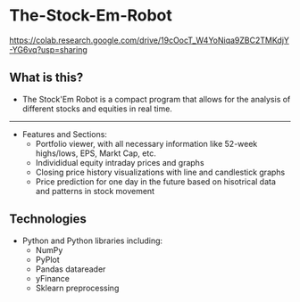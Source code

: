 # The-Stock-Em-Robot
https://colab.research.google.com/drive/19cOocT_W4YoNiqa9ZBC2TMKdjY-YG6vq?usp=sharing


## What is this?
* The Stock'Em Robot is a compact program that allows for the analysis of different stocks and equities in real time. 

----

* Features and Sections:
  * Portfolio viewer, with all necessary information like 52-week highs/lows, EPS, Markt Cap, etc.
  * Individidual equity intraday prices and graphs
  * Closing price history visualizations with line and candlestick graphs
  * Price prediction for one day in the future based on hisotrical data and patterns in stock movement
 
 ## Technologies
* Python and Python libraries including:
  * NumPy
  * PyPlot
  * Pandas datareader
  * yFinance
  * Sklearn preprocessing
  
  
  

